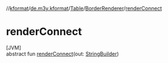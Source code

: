//[kformat](../../../../index.md)/[de.m3y.kformat](../../index.md)/[Table](../index.md)/[BorderRenderer](index.md)/[renderConnect](render-connect.md)

# renderConnect

[JVM]\
abstract fun [renderConnect](render-connect.md)(out: [StringBuilder](https://kotlinlang.org/api/core/kotlin-stdlib/kotlin.text/-string-builder/index.html))